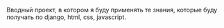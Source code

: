 Вводный проект, в котором я буду применять те знания, которые буду получать по django, html, css, javascript.
